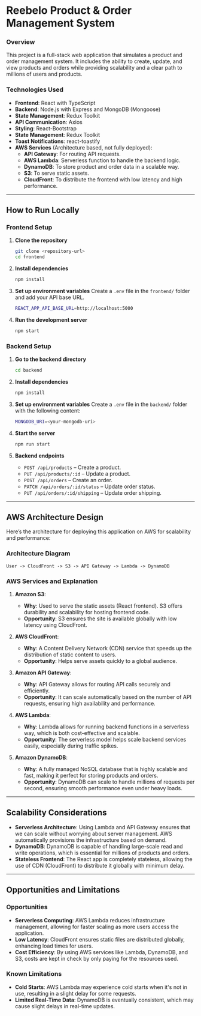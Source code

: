 # **Reebelo Product & Order Management System**

### **Overview**

This project is a full-stack web application that simulates a product and order management system. It includes the ability to create, update, and view products and orders while providing scalability and a clear path to millions of users and products.

### **Technologies Used**

- **Frontend**: React with TypeScript
- **Backend**: Node.js with Express and MongoDB (Mongoose)
- **State Management**: Redux Toolkit
- **API Communication**: Axios
- **Styling**: React-Bootstrap
- **State Management**: Redux Toolkit
- **Toast Notifications**: react-toastify
- **AWS Services** (Architecture based, not fully deployed):
  - **API Gateway**: For routing API requests.
  - **AWS Lambda**: Serverless function to handle the backend logic.
  - **DynamoDB**: To store product and order data in a scalable way.
  - **S3**: To serve static assets.
  - **CloudFront**: To distribute the frontend with low latency and high performance.

---

## **How to Run Locally**

### **Frontend Setup**

1. **Clone the repository**

   ```bash
   git clone <repository-url>
   cd frontend
   ```

2. **Install dependencies**

   ```bash
   npm install
   ```

3. **Set up environment variables**
   Create a `.env` file in the `frontend/` folder and add your API base URL.

   ```bash
   REACT_APP_API_BASE_URL=http://localhost:5000
   ```

4. **Run the development server**
   ```bash
   npm start
   ```

### **Backend Setup**

1. **Go to the backend directory**

   ```bash
   cd backend
   ```

2. **Install dependencies**

   ```bash
   npm install
   ```

3. **Set up environment variables**
   Create a `.env` file in the `backend/` folder with the following content:

   ```bash
   MONGODB_URI=<your-mongodb-uri>
   ```

4. **Start the server**

   ```bash
   npm run start
   ```

5. **Backend endpoints**
   - `POST /api/products` – Create a product.
   - `PUT /api/products/:id` – Update a product.
   - `POST /api/orders` – Create an order.
   - `PATCH /api/orders/:id/status` – Update order status.
   - `PUT /api/orders/:id/shipping` – Update order shipping.

---

## **AWS Architecture Design**

Here’s the architecture for deploying this application on AWS for scalability and performance:

### **Architecture Diagram**

```
User -> CloudFront -> S3 -> API Gateway -> Lambda -> DynamoDB
```

### **AWS Services and Explanation**

1. **Amazon S3**:

   - **Why**: Used to serve the static assets (React frontend). S3 offers durability and scalability for hosting frontend code.
   - **Opportunity**: S3 ensures the site is available globally with low latency using CloudFront.

2. **AWS CloudFront**:

   - **Why**: A Content Delivery Network (CDN) service that speeds up the distribution of static content to users.
   - **Opportunity**: Helps serve assets quickly to a global audience.

3. **Amazon API Gateway**:

   - **Why**: API Gateway allows for routing API calls securely and efficiently.
   - **Opportunity**: It can scale automatically based on the number of API requests, ensuring high availability and performance.

4. **AWS Lambda**:

   - **Why**: Lambda allows for running backend functions in a serverless way, which is both cost-effective and scalable.
   - **Opportunity**: The serverless model helps scale backend services easily, especially during traffic spikes.

5. **Amazon DynamoDB**:
   - **Why**: A fully managed NoSQL database that is highly scalable and fast, making it perfect for storing products and orders.
   - **Opportunity**: DynamoDB can scale to handle millions of requests per second, ensuring smooth performance even under heavy loads.

---

## **Scalability Considerations**

- **Serverless Architecture**: Using Lambda and API Gateway ensures that we can scale without worrying about server management. AWS automatically provisions the infrastructure based on demand.
- **DynamoDB**: DynamoDB is capable of handling large-scale read and write operations, which is essential for millions of products and orders.
- **Stateless Frontend**: The React app is completely stateless, allowing the use of CDN (CloudFront) to distribute it globally with minimum delay.

---

## **Opportunities and Limitations**

### **Opportunities**

- **Serverless Computing**: AWS Lambda reduces infrastructure management, allowing for faster scaling as more users access the application.
- **Low Latency**: CloudFront ensures static files are distributed globally, enhancing load times for users.
- **Cost Efficiency**: By using AWS services like Lambda, DynamoDB, and S3, costs are kept in check by only paying for the resources used.

### **Known Limitations**

- **Cold Starts**: AWS Lambda may experience cold starts when it's not in use, resulting in a slight delay for some requests.
- **Limited Real-Time Data**: DynamoDB is eventually consistent, which may cause slight delays in real-time updates.

